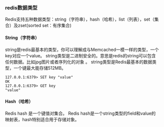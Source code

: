 ### redis数据类型
Redis支持五种数据类型：string（字符串），hash（哈希），list（列表），set（集合）及zset(sorted set：有序集合)

#### String（字符串）
string是redis最基本的类型，你可以理解成与Memcached一模一样的类型，一个key对应一个value。
string类型是二进制安全的。意思是redis的string可以包含任何数据。比如jpg图片或者序列化的对象 。
string类型是Redis最基本的数据类型，一个键最大能存储512MB。
```redis
127.0.0.1:6379> SET key "value"
OK
127.0.0.1:6379> GET key
"value"
```
#### Hash（哈希）
Redis hash 是一个键值对集合。
Redis hash是一个string类型的field和value的映射表，hash特别适合用于存储对象。

